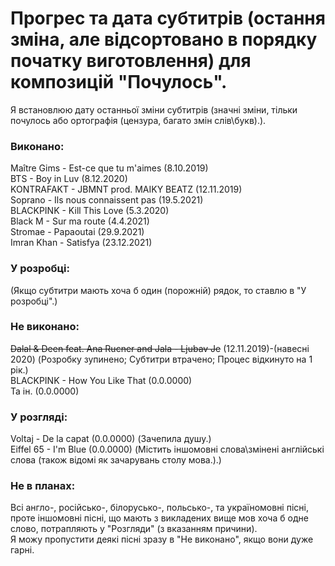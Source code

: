 # Прогрес та дата субтитрів (остання зміна, але відсортовано в порядку початку виготовлення) для композицій "Почулось".
Я встановлюю дату останньої зміни субтитрів (значні зміни, тільки почулось або ортографія (цензура, багато змін слів\букв).).

### Виконано:
Maître Gims - Est-ce que tu m'aimes (8.10.2019) <br>
BTS - Boy in Luv (8.12.2020) <br>
KONTRAFAKT - JBMNT prod. MAIKY BEATZ (12.11.2019) <br>
Soprano - Ils nous connaissent pas (19.5.2021) <br>
BLACKPINK - Kill This Love (5.3.2020) <br>
Black M - Sur ma route (4.4.2021) <br>
Stromae - Papaoutai (29.9.2021) <br>
Imran Khan - Satisfya (23.12.2021) <br>

### У розробці:
(Якщо субтитри мають хоча б один (порожній) рядок, то ставлю в "У розробці".)

### Не виконано:
~~Dalal & Deen feat. Ana Rucner and Jala - Ljubav Je~~ (12.11.2019)-(навесні 2020) (Розробку зупинено; Субтитри втрачено; Процес відкинуто на 1 рік.) <br>
BLACKPINK - How You Like That (0.0.0000) <br>
Та ін. (0.0.0000)

### У розгляді:
Voltaj - De la capat (0.0.0000) (Зачепила душу.) <br>
Eiffel 65 - I'm Blue (0.0.0000) (Містить іншомовні слова\змінені англійські слова (також відомі як зачарувань столу мова.).) 

### Не в планах:
Всі англо-, російсько-, білорусько-, польсько-, та україномовні пісні, проте іншомовні пісні,
що мають з викладених вище мов хоча б одне слово, потрапляють у "Розгляди" (з вказанням причини). <br>
Я можу пропустити деякі пісні зразу в "Не виконано", якщо вони дуже гарні.
